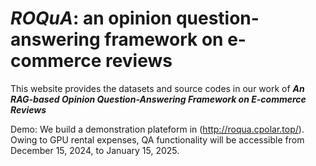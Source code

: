 # ***ROQuA***: an opinion question-answering framework on e-commerce reviews
This website provides the datasets and source codes in our work of 
***An RAG-based Opinion Question-Answering Framework on E-commerce Reviews***

Demo: We build a demonstration plateform in (http://roqua.cpolar.top/). Owing to GPU rental expenses, QA functionality will be accessible from December 15, 2024, to January 15, 2025.

